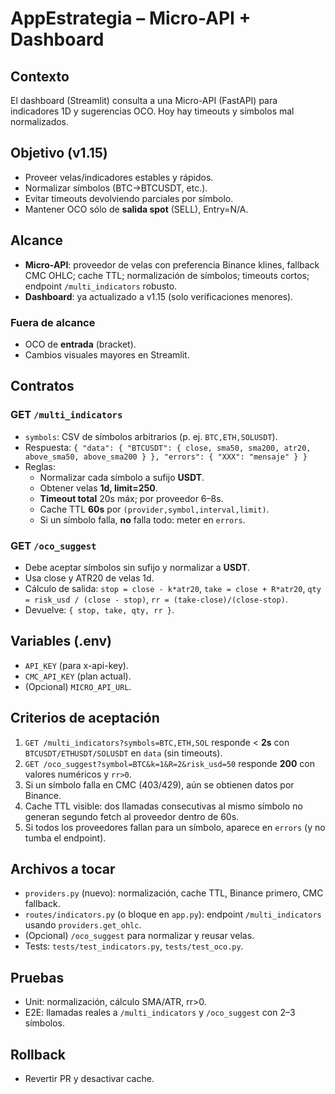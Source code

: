 # AppEstrategia – Micro-API + Dashboard

## Contexto
El dashboard (Streamlit) consulta a una Micro-API (FastAPI) para indicadores 1D y sugerencias OCO. Hoy hay timeouts y símbolos mal normalizados.

## Objetivo (v1.15)
- Proveer velas/indicadores estables y rápidos.
- Normalizar símbolos (BTC→BTCUSDT, etc.).
- Evitar timeouts devolviendo parciales por símbolo.
- Mantener OCO sólo de **salida spot** (SELL), Entry=N/A.

## Alcance
- **Micro-API**: proveedor de velas con preferencia Binance klines, fallback CMC OHLC; cache TTL; normalización de símbolos; timeouts cortos; endpoint `/multi_indicators` robusto.
- **Dashboard**: ya actualizado a v1.15 (solo verificaciones menores).

### Fuera de alcance
- OCO de **entrada** (bracket).
- Cambios visuales mayores en Streamlit.

## Contratos
### GET `/multi_indicators`
- `symbols`: CSV de símbolos arbitrarios (p. ej. `BTC,ETH,SOLUSDT`).
- Respuesta: `{ "data": { "BTCUSDT": { close, sma50, sma200, atr20, above_sma50, above_sma200 } }, "errors": { "XXX": "mensaje" } }`
- Reglas:
  - Normalizar cada símbolo a sufijo **USDT**.
  - Obtener velas **1d, limit=250**.
  - **Timeout total** 20s máx; por proveedor 6–8s.
  - Cache TTL **60s** por `(provider,symbol,interval,limit)`.
  - Si un símbolo falla, **no** falla todo: meter en `errors`.

### GET `/oco_suggest`
- Debe aceptar símbolos sin sufijo y normalizar a **USDT**.
- Usa close y ATR20 de velas 1d.
- Cálculo de salida: `stop = close - k*atr20`, `take = close + R*atr20`, `qty = risk_usd / (close - stop)`, `rr = (take-close)/(close-stop)`.
- Devuelve: `{ stop, take, qty, rr }`.

## Variables (.env)
- `API_KEY` (para x-api-key).
- `CMC_API_KEY` (plan actual).
- (Opcional) `MICRO_API_URL`.

## Criterios de aceptación
1. `GET /multi_indicators?symbols=BTC,ETH,SOL` responde < **2s** con `BTCUSDT/ETHUSDT/SOLUSDT` en `data` (sin timeouts).
2. `GET /oco_suggest?symbol=BTC&k=1&R=2&risk_usd=50` responde **200** con valores numéricos y `rr>0`.
3. Si un símbolo falla en CMC (403/429), aún se obtienen datos por Binance.
4. Cache TTL visible: dos llamadas consecutivas al mismo símbolo no generan segundo fetch al proveedor dentro de 60s.
5. Si todos los proveedores fallan para un símbolo, aparece en `errors` (y no tumba el endpoint).

## Archivos a tocar
- `providers.py` (nuevo): normalización, cache TTL, Binance primero, CMC fallback.
- `routes/indicators.py` (o bloque en `app.py`): endpoint `/multi_indicators` usando `providers.get_ohlc`.
- (Opcional) `/oco_suggest` para normalizar y reusar velas.
- Tests: `tests/test_indicators.py`, `tests/test_oco.py`.

## Pruebas
- Unit: normalización, cálculo SMA/ATR, rr>0.
- E2E: llamadas reales a `/multi_indicators` y `/oco_suggest` con 2–3 símbolos.

## Rollback
- Revertir PR y desactivar cache.
